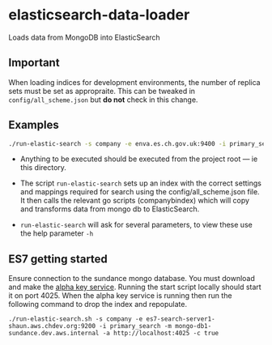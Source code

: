 # elasticsearch-data-loader
Loads data from MongoDB into ElasticSearch

## Important
When loading indices for development environments, the number of replica sets must be set as appropraite.
This can be tweaked in `config/all_scheme.json` but **do not** check in this change.

## Examples
```bash
./run-elastic-search -s company -e enva.es.ch.gov.uk:9400 -i primary_search -m chs-pp-mes-sl2.ch.gov.uk:27019 -u admin -p admin -a http://chs-alphakey-pp.internal.ch -c false
```


* Anything to be executed should be executed from the project root — ie this directory.

* The script `run-elastic-search` sets up an index with the correct settings and mappings required for
search using the config/all_scheme.json file. It then calls the relevant go scripts (companybindex) which will copy and transforms data from mongo db to ElasticSearch.

* `run-elastic-search` will ask for several parameters, to view these use the help parameter `-h`

## ES7 getting started
Ensure connection to the sundance mongo database.
You must download and make the [alpha key service](https://github.com/companieshouse/alpha-key-service). Running the start script locally should start it on port 4025.
When the alpha key service is running then run the following command to drop the index and repopulate.
```
./run-elastic-search.sh -s company -e es7-search-server1-shaun.aws.chdev.org:9200 -i primary_search -m mongo-db1-sundance.dev.aws.internal -a http://localhost:4025 -c true
```
